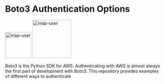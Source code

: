# Boto3 Authentication Options

<img width="85" alt="map-user" src="https://img.shields.io/badge/views-134-green"> <img width="125" alt="map-user" src="https://img.shields.io/badge/unique visits-036-green">

Boto3 is the Python SDK for AWS. Authenticating with AWS is almost always the first part of development with Boto3. This repository provides examples of different ways to authenticate
